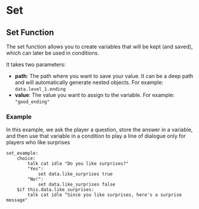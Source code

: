 # Set

## Set Function

The set function allows you to create variables that will be kept (and saved), which can later be used in conditions.

It takes two parameters:

- **path**: The path where you want to save your value. It can be a deep path and will automatically generate nested objects. For example: `data.level_1.ending`
- **value**: The value you want to assign to the variable. For example: `"good_ending"`

### Example

In this example, we ask the player a question, store the answer in a variable, and then use that variable in a condition to play a line of dialogue only for players who like surprises

```narrat
set_example:
    choice:
        talk cat idle "Do you like surprises?"
        "Yes":
            set data.like_surprises true
        "No!":
            set data.like_surprises false
    $if this.data.like_surprises:
        talk cat idle "Since you like surprises, here's a surprise message"

```
